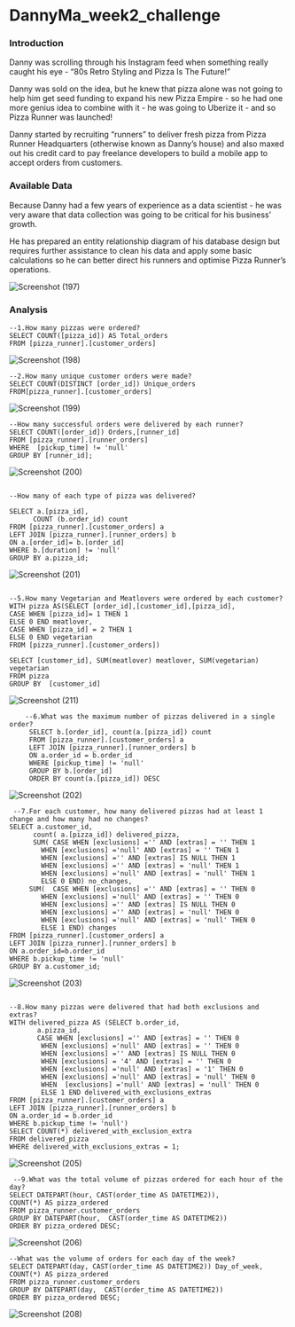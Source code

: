 # DannyMa_week2_challenge

### Introduction

Danny was scrolling through his Instagram feed when something really caught his eye - “80s Retro Styling and Pizza Is The Future!”

Danny was sold on the idea, but he knew that pizza alone was not going to help him get seed funding to expand his new Pizza Empire - so he had one more genius idea to combine with it - he was going to Uberize it - and so Pizza Runner was launched!

Danny started by recruiting “runners” to deliver fresh pizza from Pizza Runner Headquarters (otherwise known as Danny’s house) and also maxed out his credit card to pay freelance developers to build a mobile app to accept orders from customers.

###  Available Data


Because Danny had a few years of experience as a data scientist - he was very aware that data collection was going to be critical for his business’ growth.

He has prepared an entity relationship diagram of his database design but requires further assistance to clean his data and apply some basic calculations so he can better direct his runners and optimise Pizza Runner’s operations.


![Screenshot (197)](https://user-images.githubusercontent.com/109418747/194479007-fec07c95-212f-423e-84db-125319b4a1af.png)


### Analysis

```
--1.How many pizzas were ordered?
SELECT COUNT([pizza_id]) AS Total_orders
FROM [pizza_runner].[customer_orders]

```
![Screenshot (198)](https://user-images.githubusercontent.com/109418747/194529713-1ac7e47f-5e69-43a6-90db-00e0591aa267.png)


```
--2.How many unique customer orders were made?
SELECT COUNT(DISTINCT [order_id]) Unique_orders
FROM[pizza_runner].[customer_orders]

```

![Screenshot (199)](https://user-images.githubusercontent.com/109418747/194527396-a7ad2799-5d93-4b57-9779-1ad9a092b8fb.png)

```
--How many successful orders were delivered by each runner?
SELECT COUNT([order_id]) Orders,[runner_id]
FROM [pizza_runner].[runner_orders]
WHERE  [pickup_time] != 'null'
GROUP BY [runner_id];

```

![Screenshot (200)](https://user-images.githubusercontent.com/109418747/194527606-c19a31b3-d423-4538-8d31-cd6c53346290.png)


```

--How many of each type of pizza was delivered?

SELECT a.[pizza_id],
      COUNT (b.order_id) count
FROM [pizza_runner].[customer_orders] a
LEFT JOIN [pizza_runner].[runner_orders] b
ON a.[order_id]= b.[order_id]
WHERE b.[duration] != 'null'
GROUP BY a.pizza_id;

```

![Screenshot (201)](https://user-images.githubusercontent.com/109418747/194527813-fc5086a8-9e57-4f1a-9d25-2eec521d16b0.png)

```

--5.How many Vegetarian and Meatlovers were ordered by each customer?
WITH pizza AS(SELECT [order_id],[customer_id],[pizza_id],
CASE WHEN [pizza_id]= 1 THEN 1
ELSE 0 END meatlover,
CASE WHEN [pizza_id] = 2 THEN 1
ELSE 0 END vegetarian
FROM [pizza_runner].[customer_orders])

SELECT [customer_id], SUM(meatlover) meatlover, SUM(vegetarian) vegetarian
FROM pizza
GROUP BY  [customer_id]

```

![Screenshot (211)](https://user-images.githubusercontent.com/109418747/194530334-5123cc5a-077a-471e-93f1-70864d435ea1.png)

```
    --6.What was the maximum number of pizzas delivered in a single order?
     SELECT b.[order_id], count(a.[pizza_id]) count
     FROM [pizza_runner].[customer_orders] a
     LEFT JOIN [pizza_runner].[runner_orders] b
     ON a.order_id = b.order_id
     WHERE [pickup_time] != 'null'
     GROUP BY b.[order_id]
     ORDER BY count(a.[pizza_id]) DESC
```

![Screenshot (202)](https://user-images.githubusercontent.com/109418747/194528092-0aaf8f42-4410-44d2-9396-1effd3f80774.png)


```
 --7.For each customer, how many delivered pizzas had at least 1 change and how many had no changes?
SELECT a.customer_id,
      count( a.[pizza_id]) delivered_pizza,
      SUM( CASE WHEN [exclusions] ='' AND [extras] = '' THEN 1
        WHEN [exclusions] ='null' AND [extras] = '' THEN 1
        WHEN [exclusions] ='' AND [extras] IS NULL THEN 1
        WHEN [exclusions] ='' AND [extras] = 'null' THEN 1
        WHEN [exclusions] ='null' AND [extras] = 'null' THEN 1
        ELSE 0 END) no_changes,
     SUM(  CASE WHEN [exclusions] ='' AND [extras] = '' THEN 0
        WHEN [exclusions] ='null' AND [extras] = '' THEN 0
        WHEN [exclusions] ='' AND [extras] IS NULL THEN 0
        WHEN [exclusions] ='' AND [extras] = 'null' THEN 0
        WHEN [exclusions] ='null' AND [extras] = 'null' THEN 0
        ELSE 1 END) changes
FROM [pizza_runner].[customer_orders] a
LEFT JOIN [pizza_runner].[runner_orders] b
ON a.order_id=b.order_id
WHERE b.pickup_time != 'null'
GROUP BY a.customer_id;

```

![Screenshot (203)](https://user-images.githubusercontent.com/109418747/194528334-6785a9d2-718e-440a-b9c7-2de512a02105.png)

```

--8.How many pizzas were delivered that had both exclusions and extras?
WITH delivered_pizza AS (SELECT b.order_id,
       a.pizza_id,
       CASE WHEN [exclusions] ='' AND [extras] = '' THEN 0
        WHEN [exclusions] ='null' AND [extras] = '' THEN 0
        WHEN [exclusions] ='' AND [extras] IS NULL THEN 0
        WHEN [exclusions] = '4' AND [extras] = '' THEN 0
        WHEN [exclusions] ='null' AND [extras] = '1' THEN 0
        WHEN [exclusions] ='null' AND [extras] = 'null' THEN 0
        WHEN  [exclusions] ='null' AND [extras] = 'null' THEN 0
        ELSE 1 END delivered_with_exclusions_extras
FROM [pizza_runner].[customer_orders] a
LEFT JOIN [pizza_runner].[runner_orders] b
ON a.order_id = b.order_id
WHERE b.pickup_time != 'null')
SELECT COUNT(*) delivered_with_exclusion_extra
FROM delivered_pizza
WHERE delivered_with_exclusions_extras = 1;

```

![Screenshot (205)](https://user-images.githubusercontent.com/109418747/194529389-560f3d34-923f-4af8-85d5-880b49340df2.png)


```
 --9.What was the total volume of pizzas ordered for each hour of the day?
SELECT DATEPART(hour, CAST(order_time AS DATETIME2)),
COUNT(*) AS pizza_ordered
FROM pizza_runner.customer_orders
GROUP BY DATEPART(hour,  CAST(order_time AS DATETIME2)) 
ORDER BY pizza_ordered DESC;

```

![Screenshot (206)](https://user-images.githubusercontent.com/109418747/194529242-b23dc765-6108-457c-baa8-7f15c6fb92ed.png)



```
--What was the volume of orders for each day of the week?
SELECT DATEPART(day, CAST(order_time AS DATETIME2)) Day_of_week,
COUNT(*) AS pizza_ordered
FROM pizza_runner.customer_orders
GROUP BY DATEPART(day,  CAST(order_time AS DATETIME2)) 
ORDER BY pizza_ordered DESC;

```
![Screenshot (208)](https://user-images.githubusercontent.com/109418747/194529044-4bb1015c-663d-4e16-bf64-700a3216c123.png)


